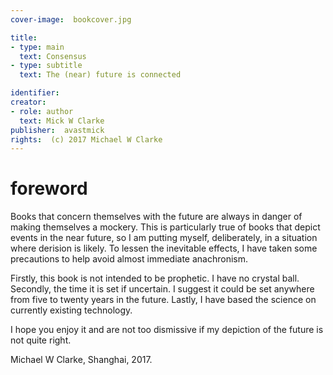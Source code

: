 ```yaml
---
cover-image:  bookcover.jpg

title:
- type: main
  text: Consensus
- type: subtitle
  text: The (near) future is connected

identifier:
creator:
- role: author
  text: Mick W Clarke
publisher:  avastmick
rights:  (c) 2017 Michael W Clarke
---
```



# foreword

Books that concern themselves with the future are always in danger of making themselves a mockery. This is particularly true of books that depict events in the near future, so I am putting myself, deliberately, in a situation where derision is likely. To lessen the inevitable effects, I have taken some precautions to help avoid almost immediate anachronism.

Firstly, this book is not intended to be prophetic. I have no crystal ball. Secondly, the time it is set if uncertain. I suggest it could be set anywhere from five to twenty years in the future. Lastly, I have based the science on currently existing technology.

I hope you enjoy it and are not too dismissive if my depiction of the future is not quite right.

Michael W Clarke, Shanghai, 2017.


